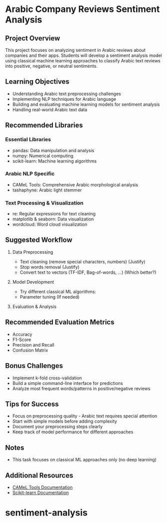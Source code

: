 # Arabic Company Reviews Sentiment Analysis

## Project Overview
This project focuses on analyzing sentiment in Arabic reviews about companies and their apps. Students will develop a sentiment analysis model using classical machine learning approaches to classify Arabic text reviews into positive, negative, or neutral sentiments.

## Learning Objectives
- Understanding Arabic text preprocessing challenges
- Implementing NLP techniques for Arabic language
- Building and evaluating machine learning models for sentiment analysis
- Handling real-world Arabic text data


## Recommended Libraries
### Essential Libraries
- pandas: Data manipulation and analysis
- numpy: Numerical computing
- scikit-learn: Machine learning algorithms

### Arabic NLP Specific
- CAMeL Tools: Comprehensive Arabic morphological analysis
- tashaphyne: Arabic light stemmer

### Text Processing & Visualization
- re: Regular expressions for text cleaning
- matplotlib & seaborn: Data visualization
- wordcloud: Word cloud visualization

## Suggested Workflow
1. Data Preprocessing 
   - Text cleaning (remove special characters, numbers) (Justify)
   - Stop words removal (Justify)
   - Convert text to vectors (TF-IDF, Bag-of-words, ...) (Which better?)

2. Model Development 
   - Try different classical ML algorithms:
   - Parameter tuning (If needed)

3. Evaluation & Analysis 


## Recommended Evaluation Metrics
- Accuracy
- F1-Score
- Precision and Recall
- Confusion Matrix

## Bonus Challenges
- Implement k-fold cross-validation
- Build a simple command-line interface for predictions
- Analyze most frequent words/patterns in positive/negative reviews


## Tips for Success
- Focus on preprocessing quality - Arabic text requires special attention
- Start with simple models before adding complexity
- Document your preprocessing steps clearly
- Keep track of model performance for different approaches

## Notes
- This task focuses on classical ML approaches only (no deep learning)



## Additional Resources
- [CAMeL Tools Documentation](https://camel-tools.readthedocs.io/)
- [Scikit-learn Documentation](https://scikit-learn.org/)
# sentiment-analysis
